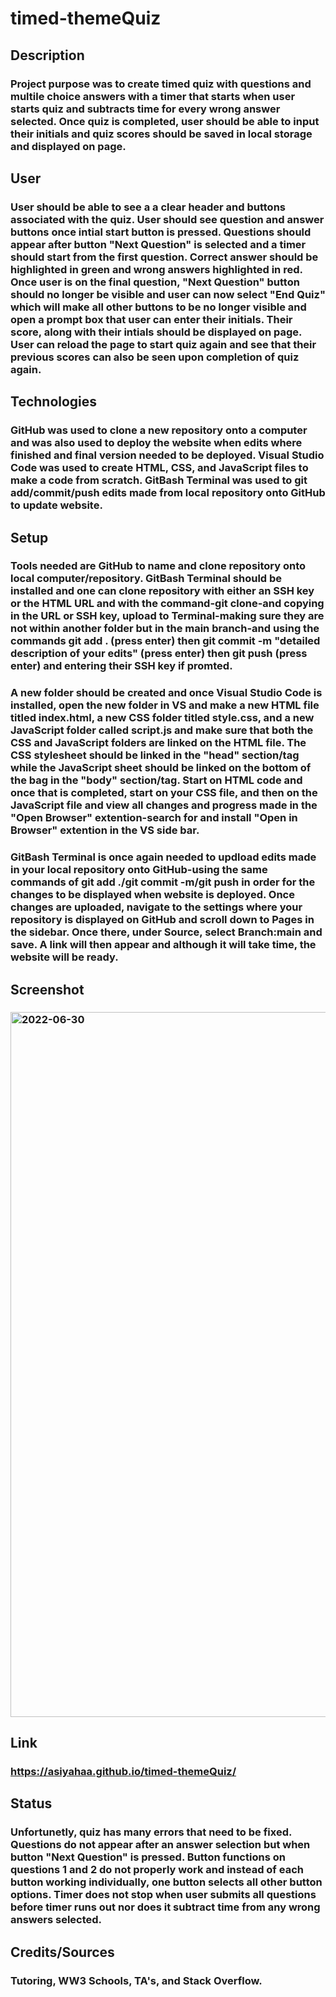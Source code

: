 # timed-themeQuiz
## Description
### Project purpose was to create timed quiz with questions and multile choice answers with a timer that starts when user starts quiz and subtracts time for every wrong answer selected. Once quiz is completed, user should be able to input their initials and quiz scores should be saved in local storage and displayed on page.
## User
### User should be able to see a a clear header and buttons associated with the quiz. User should see question and answer buttons once intial start button is pressed. Questions should appear after button "Next Question" is selected and a timer should start from the first question. Correct answer should be highlighted in green and wrong answers highlighted in red. Once user is on the final question, "Next Question" button should no longer be visible and user can now select "End Quiz" which will make all other buttons to be no longer visible and open a prompt box that user can enter their initials. Their score, along with their intials should be displayed on page. User can reload the page to start quiz again and see that their previous scores can also be seen upon completion of quiz again.    
## Technologies
### GitHub was used to clone a new repository onto a computer and was also used to deploy the website when edits where finished and final version needed to be deployed. Visual Studio Code was used to create HTML, CSS, and JavaScript files to make a code from scratch. GitBash Terminal was used to git add/commit/push edits made from local repository onto GitHub to update website.
## Setup
### Tools needed are GitHub to name and clone repository onto local computer/repository. GitBash Terminal should be installed and one can clone repository with either an SSH key or the HTML URL and with the command-git clone-and copying in the URL or SSH key, upload to Terminal-making sure they are not within another folder but in the main branch-and using the commands git add . (press enter) then git commit -m "detailed description of your edits" (press enter) then git push (press enter) and entering their SSH key if promted. 
### A new folder should be created and once Visual Studio Code is installed, open the new folder in VS and make a new HTML file titled index.html, a new CSS folder titled style.css, and a new JavaScript folder called script.js and make sure that both the CSS and JavaScript folders are linked on the HTML file. The CSS stylesheet should be linked in the "head" section/tag while the JavaScript sheet should be linked on the bottom of the bag in the "body" section/tag. Start on HTML code and once that is completed, start on your CSS file, and then on the JavaScript file and view all changes and progress made in the "Open Browser" extention-search for and install "Open in Browser" extention in the VS side bar. 
### GitBash Terminal is once again needed to updload edits made in your local repository onto GitHub-using the same commands of git add ./git commit -m/git push in order for the changes to be displayed when website is deployed. Once changes are uploaded, navigate to the settings where your repository is displayed on GitHub and scroll down to Pages in the sidebar. Once there, under Source, select Branch:main and save. A link will then appear and although it will take time, the website will be ready.
## Screenshot
### <img width="1128" alt="2022-06-30" src="https://user-images.githubusercontent.com/104933717/176819108-274cc3af-b61a-424f-8389-d422d9d2ec67.png">
## Link
### https://asiyahaa.github.io/timed-themeQuiz/
## Status 
### Unfortunetly, quiz has many errors that need to be fixed. Questions do not appear after an answer selection but when button "Next Question" is pressed. Button functions on questions 1 and 2 do not properly work and instead of each button working individually, one button selects all other button options. Timer does not stop when user submits all questions before timer runs out nor does it subtract time from any wrong answers selected.   
## Credits/Sources 
### Tutoring, WW3 Schools, TA's, and Stack Overflow.
